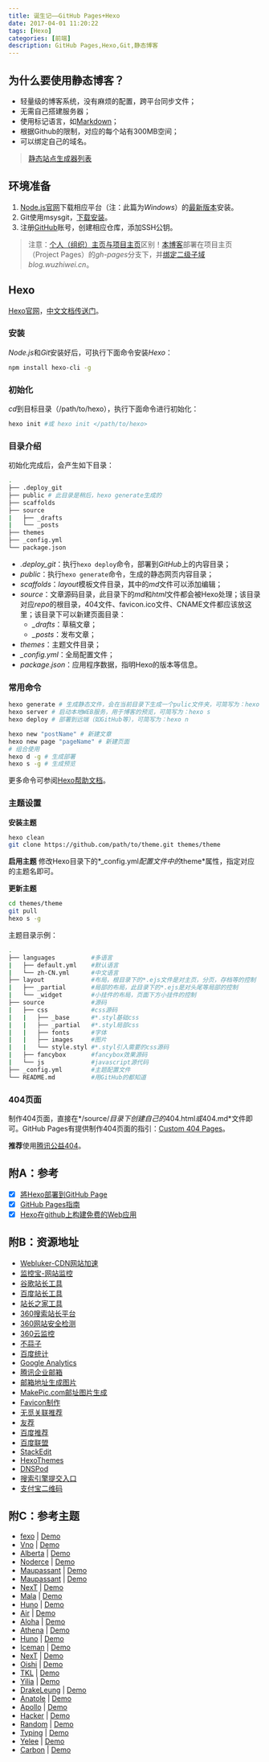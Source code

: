 ```yaml
---
title: 诞生记——GitHub Pages+Hexo
date: 2017-04-01 11:20:22
tags: [Hexo]
categories: [前端]
description: GitHub Pages,Hexo,Git,静态博客
---
```

## 为什么要使用静态博客？
- 轻量级的博客系统，没有麻烦的配置，跨平台同步文件；
- 无需自己搭建服务器；
- 使用标记语言，如[Markdown](http://markdown.tw/)；
- 根据Github的限制，对应的每个站有300MB空间；
- 可以绑定自己的域名。

> [静态站点生成器列表](https://staticsitegenerators.net/)

## 环境准备

1. [Node.js官网](https://nodejs.org/)下载相应平台（注：此篇为*Windows*）的[最新版本](https://nodejs.org/en/download/)安装。
2. Git使用msysgit，[下载安装](https://git-scm.com/download/)。
3. 注册[GitHub](https://github.com)账号，创建相应仓库，添加SSH公钥。
  > 注意：[个人（组织）主页与项目主页](https://help.github.com/articles/user-organization-and-project-pages/)区别！[本博客](http://blog.wuzhiwei.cn)部署在项目主页（Project Pages）的*gh-pages*分支下，并[绑定二级子域](https://help.github.com/articles/setting-up-a-custom-subdomain/)*blog.wuzhiwei.cn*。

## Hexo
[Hexo官网](https://hexo.io/)，[中文文档传送门](https://hexo.io/zh-cn/docs/)。

### 安装
*Node.js*和*Git*安装好后，可执行下面命令安装*Hexo*：
``` bash
npm install hexo-cli -g
```
### 初始化
*cd*到目标目录（/path/to/hexo），执行下面命令进行初始化：
``` bash
hexo init #或 hexo init </path/to/hexo>
```
### 目录介绍
初始化完成后，会产生如下目录：
``` bash
.
├── .deploy_git
├── public # 此目录是稍后，hexo generate生成的
├── scaffolds
├── source
|   ├── _drafts
|   └── _posts
├── themes
├── _config.yml
└── package.json
```
- *.deploy_git*：执行`hexo deploy`命令，部署到*GitHub*上的内容目录；
- *public*：执行`hexo generate`命令，生成的静态网页内容目录；
- *scaffolds*：*layout*模板文件目录，其中的*md*文件可以添加编辑；
- *source*：文章源码目录，此目录下的*md*和*html*文件都会被Hexo处理；该目录对应*repo*的根目录，404文件、favicon.ico文件、CNAME文件都应该放这里；该目录下可以新建页面目录：
  - *_drafts*：草稿文章；
  - *_posts*：发布文章；
- *themes*：主题文件目录；
- *_config.yml*：全局配置文件；
- *package.json*：应用程序数据，指明Hexo的版本等信息。

### 常用命令
``` bash
hexo generate # 生成静态文件，会在当前目录下生成一个pulic文件夹，可简写为：hexo g
hexo server # 启动本地WEB服务，用于博客的预览，可简写为：hexo s
hexo deploy # 部署到远端（如GitHub等），可简写为：hexo n

hexo new "postName" # 新建文章
hexo new page "pageName" # 新建页面
# 组合使用
hexo d -g # 生成部署
hexo s -g # 生成预览
```
更多命令可参阅[Hexo帮助文档](https://hexo.io/zh-cn/docs/)。

### 主题设置
**安装主题**
``` bash
hexo clean
git clone https://github.com/path/to/theme.git themes/theme
```

**启用主题**
修改Hexo目录下的*_config.yml*配置文件中的*theme*属性，指定对应的主题名即可。

**更新主题**
``` bash
cd themes/theme
git pull
hexo s -g
```

主题目录示例：
``` bash
.
├── languages          #多语言
|   ├── default.yml    #默认语言
|   └── zh-CN.yml      #中文语言
├── layout             #布局，根目录下的*.ejs文件是对主页，分页，存档等的控制
|   ├── _partial       #局部的布局，此目录下的*.ejs是对头尾等局部的控制
|   └── _widget        #小挂件的布局，页面下方小挂件的控制
├── source             #源码
|   ├── css            #css源码 
|   |   ├── _base      #*.styl基础css
|   |   ├── _partial   #*.styl局部css
|   |   ├── fonts      #字体
|   |   ├── images     #图片
|   |   └── style.styl #*.styl引入需要的css源码
|   ├── fancybox       #fancybox效果源码
|   └── js             #javascript源代码
├── _config.yml        #主题配置文件
└── README.md          #用GitHub的都知道
```

### 404页面
制作404页面，直接在*/source/*目录下创建自己的*404.html*或*404.md*文件即可。GitHub Pages有提供制作404页面的指引：[Custom 404 Pages](https://help.github.com/articles/custom-404-pages)。

**推荐**使用[腾讯公益404](http://www.qq.com/404/)。

## 附A：参考
- [x] [將Hexo部署到GitHub Page](http://alincode.github.io/blog/2016/03/05/hexo-deploy/)
- [x] [GitHub Pages指南](http://wiki.jikexueyuan.com/project/github-pages-basics/)
- [x] [Hexo在github上构建免费的Web应用](http://blog.fens.me/hexo-blog-github/)

<!-- more -->
## 附B：资源地址
- [Webluker-CDN网站加速](http://www.webluker.com/)
- [监控宝-网站监控](http://www.jiankongbao.com/)
- [谷歌站长工具](http://www.google.com/intl/zh-CN/webmasters)
- [百度站长工具](http://zhanzhang.baidu.com/)
- [站长之家工具](http://tool.chinaz.com/)
- [360搜索站长平台](http://zhanzhang.so.com/)
- [360网站安全检测](http://webscan.360.cn/)
- [360云监控](http://jk.cloud.360.cn/)
- [不蒜子](http://busuanzi.ibruce.info/)
- [百度统计](http://tongji.baidu.com/)
- [Google Analytics](http://www.google.com/analytics/web/?hl=zh-CN)
- [腾讯企业邮箱](http://exmail.qq.com/)
- [邮箱地址生成图片](http://pic.sdodo.com/tool/mailpic)
- [MakePic.com邮址图片生成](http://www.makepic.com/email.php)
- [Favicon制作](http://tool.lu/favicon)
- [无觅关联推荐](http://www.wumii.com/widget/relatedItems)
- [友荐](http://www.ujian.cc/)
- [百度推荐](http://tuijian.baidu.com/)
- [百度联盟](http://union.baidu.com/)
- [StackEdit](https://stackedit.io/)
- [HexoThemes](https://github.com/hexojs/hexo/wiki/Themes)
- [DNSPod](https://www.dnspod.cn/)
- [搜索引擎提交入口](http://www.sousuoyinqingtijiao.com/)
- [支付宝二维码](https://qr.alipay.com/paipai/open.htm)

## 附C：参考主题
- [fexo](https://github.com/forsigner/fexo) | [Demo](http://forsigner.com/)
- [Vno](https://github.com/lenbo-ma/hexo-theme-vno) | [Demo](http://mlongbo.com/)
- [Alberta](https://github.com/ken8203/hexo-theme-alberta) | [Demo](http://jaychung.tw/)
- [Noderce](https://github.com/willerce/hexo-theme-noderce) | [Demo](http://willerce.com/)
- [Maupassant](https://github.com/tufu9441/maupassant-hexo) | [Demo](https://www.haomwei.com/)
- [Maupassant](https://github.com/7ye/maupassant-hexo) | [Demo](http://sevennight.cc/)
- [NexT](https://github.com/iissnan/hexo-theme-next) | [Demo](http://heroicyang.com)
- [Mala](https://github.com/idhyt/hexo-theme-next/tree/magiclamp) | [Demo](http://blog.idhyt.com/)
- [Huno](https://github.com/someus/huno) | [Demo](http://letiantian.me/)
- [Air](https://github.com/hustcer/hexo-theme-air) | [Demo](http://topdna.org/)
- [Aloha](https://github.com/henryhuang/hexo-theme-aloha) | [Demo](http://huangyijie.com/)
- [Athena](https://github.com/steven5538/hexo-theme-athena) | [Demo](http://steven5538.tw/)
- [Huno](https://github.com/someus/huno) | [Demo](http://letiantian.me/)
- [Iceman](https://github.com/wizicer/iceman) | [Demo](http://icerdesign.com/)
- [NexT](https://github.com/iissnan/hexo-theme-next) | [Demo](http://notes.iissnan.com/)
- [Oishi](https://github.com/henryhuang/oishi) | [Demo](http://henryhuang.github.io/oishi/)
- [TKL](https://github.com/SuperKieran/TKL) | [Demo](http://go.kieran.top/)
- [Yilia](https://github.com/litten/hexo-theme-yilia) | [Demo](http://litten.me/)
- [DrakeLeung](https://github.com/DrakeLeung/blog) | [Demo](https://lyyourc.com)
- [Anatole](https://github.com/Ben02/hexo-theme-Anatole) | [Demo](http://anatole.munen.cc)
- [Apollo](https://github.com/pinggod/hexo-theme-apollo) | [Demo](http://pinggod.com)
- [Hacker](https://github.com/CodeDaraW/Hacker) | [Demo](https://blog.daraw.cn/)
- [Random](https://github.com/stiekel/hexo-theme-random) | [Demo](https://chensd.com/)
- [Typing](https://github.com/geekplux/hexo-theme-typing) | [Demo](http://geekplux.com)
- [Yelee](https://github.com/MOxFIVE/hexo-theme-yelee) | [Demo](http://moxfive.xyz)
- [Carbon](https://github.com/icylogic/carbon) | [Demo](https://icylogic.github.io/carbon/)